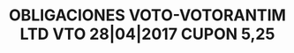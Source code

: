 ---
layout: asset
title: OBLIGACIONES VOTO-VOTORANTIM LTD VTO 28|04|2017 CUPON 5,25
isin: XS0505532134
---